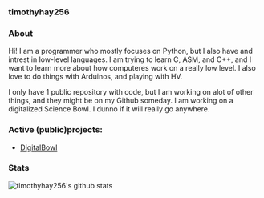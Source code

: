 ### timothyhay256

### About
Hi! I am a programmer who mostly focuses on Python, but I also have and intrest 
in low-level languages. I am trying to learn C, ASM, and C++, and I want to learn
more about how computeres work on a really low level. I also love to do things with
Arduinos, and playing with HV. 

I only have 1 public repository with code, but I am working on alot of other things,
and they might be on my Github someday. I am working on a digitalized Science Bowl.
I dunno if it will really go anywhere.

### Active (public)projects:
 - [DigitalBowl](https://github.com/timothyhay256/DigitalBowl)

### Stats
![timothyhay256's github stats](https://github-readme-stats.vercel.app/api?username=timothyhay256&show_icons=true&theme=dracula&count_private=true)

